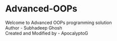 # Advanced-OOPs
Welcome to Advanced OOPs programming solution
<br>
Author - Subhadeep Ghosh
<br>
Created and Modified by - ApocalyptoG
